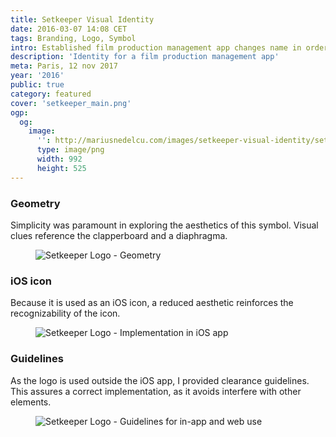 ```yaml
---
title: Setkeeper Visual Identity
date: 2016-03-07 14:08 CET
tags: Branding, Logo, Symbol
intro: Established film production management app changes name in order to appeal to an international market
description: 'Identity for a film production management app'
meta: Paris, 12 nov 2017
year: '2016'
public: true
category: featured
cover: 'setkeeper_main.png'
ogp:
  og:
    image:
      '': http://mariusnedelcu.com/images/setkeeper-visual-identity/setkeeper_main.png
      type: image/png
      width: 992
      height: 525
---
```


### Geometry
Simplicity was paramount in exploring the aesthetics of this symbol. Visual clues reference the clapperboard and a diaphragma.

<figure>
	<img src="/images/setkeeper-visual-identity/setkeeper_geometry.png" alt="Setkeeper Logo - Geometry">
</figure>

### iOS icon
Because it is used as an iOS icon, a reduced aesthetic reinforces the recognizability of the icon.
<figure>
	<img src="/images/setkeeper-visual-identity/setkeeper_icon.png" alt="Setkeeper Logo - Implementation in iOS app">
</figure>

### Guidelines
As the logo is used outside the iOS app, I provided clearance guidelines. This assures a correct implementation, as it avoids interfere with other elements.

<figure>
	<img src="/images/setkeeper-visual-identity/setkeeper_guidelines.png" alt="Setkeeper Logo - Guidelines for in-app and web use">
</figure>
